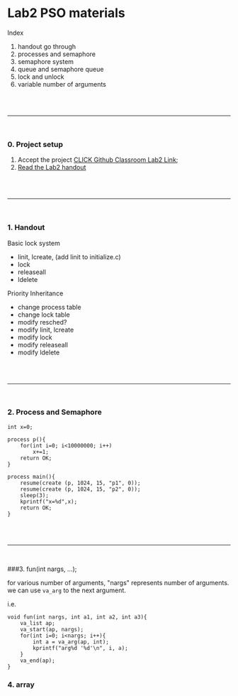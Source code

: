 # Lab2 PSO materials

Index

1. handout go through
1. processes and semaphore
1. semaphore system
1. queue and semaphore queue
1. lock and unlock
1. variable number of arguments


</br>
</br>

------------------------------------------
</br>

### 0. Project setup
1. Accept the project [CLICK Github Classroom Lab2 Link]();
2. [Read the Lab2 handout](https://www.cs.purdue.edu/homes/pfonseca/teaching/cs503/21spring/labs/lab2.html)



</br>
</br>

------------------------------------------
</br>



### 1. Handout

Basic lock system
* linit, lcreate,  (add linit to initialize.c)
* lock
* releaseall
* ldelete

Priority Inheritance
* change process table
* change lock table
* modify resched?
* modify linit, lcreate
* modify lock
* modify releaseall
* modify ldelete



</br>
</br>

------------------------------------------
</br>


### 2. Process and Semaphore
```
int x=0;

process p(){
    for(int i=0; i<10000000; i++)
        x+=1;
    return OK;
}

process main(){
    resume(create (p, 1024, 15, "p1", 0));
    resume(create (p, 1024, 15, "p2", 0));
    sleep(3);
    kprintf("x=%d",x);
    return OK;
}

```


</br>
</br>

------------------------------------------
</br>

###3. fun(int nargs, ...);

for various number of arguments, "nargs" represents number of arguments. we can use `va_arg` to the next argument.

i.e. 
```
void fun(int nargs, int a1, int a2, int a3){
    va_list ap;
    va_start(ap, nargs);
    for(int i=0; i<nargs; i++){
        int a = va_arg(ap, int);
        kprintf("arg%d '%d'\n", i, a);
    }
    va_end(ap);
}
```


### 4. array








